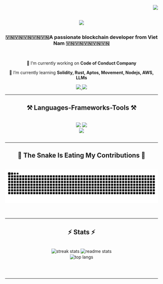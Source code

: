 <img align="right" src="https://visitor-badge.laobi.icu/badge?page_id=Khoa-Dam.Khoa-Dam" />

<h1 align="center">
    <img src="https://readme-typing-svg.herokuapp.com/?font=Righteous&size=35&center=true&vCenter=true&width=500&height=70&duration=4000&lines=Hi+There!+👋;+I'm+KhoaDam!;" />
</h1>

<h3 align="center">🇻🇳🇻🇳🇻🇳🇻🇳🇻🇳A passionate blockchain developer from Viet Nam  🇻🇳🇻🇳🇻🇳🇻🇳🇻🇳</h3>

<br/>


<div align="center">
 
 🔭 I’m currently working on **Code of Conduct Company**
 
 🌱 I’m currently learning **Solidity, Rust, Aptos, Movement, Nodejs, AWS, LLMs**

 </div>

<div align="center"> 
  <a href="mailto:damngockhoa0703@gmail.com">
    <img src="https://img.shields.io/badge/Gmail-333333?style=for-the-badge&logo=gmail&logoColor=red" />
  </a>
  <a href="https://www.facebook.com/khoa.am.54815" target="_blank">
     <img src="https://img.shields.io/badge/Facebook-1877F2?style=for-the-badge&logo=facebook&logoColor=white" /> <!-- sqlite, safari, google-chrome are other good icon options -->
  </a>
</div>

 <hr/>
 
<h2 align="center">⚒️ Languages-Frameworks-Tools ⚒️</h2>
<br/>
<div align="center">
    <img align="center" src="https://skillicons.dev/icons?i=react,bootstrap,mui,html,css,vscode,github,figma,tailwind,git" />
    <img align="center" src="https://skillicons.dev/icons?i=nodejs,javascript,typescript,express,firebase,mongodb,nextjs" /><br>
    <img align="center" src="https://skillicons.dev/icons?i=blockchain,solidity,rust,aws,ethereum,solana,move,aptos,r,c,mysql" />
</div>

<br/>
<hr/>

<div align="center">
  <h2>🐍 The Snake Is Eating My Contributions 🐍</h2>
  <br>
  <img alt="snake eating my contributions" src="https://github.com/Khoa-Dam/Khoa-Dam/blob/output/github-snake-dark.svg" />
  <br/><br/><br/>
</div>

<hr/>

<h2 align="center">⚡ Stats ⚡</h2>
<br>
<div align=center>
  <!-- Thay đổi streak stats -->
  <img width=390 src="https://github-readme-streak-stats-salesp07.vercel.app/?user=Khoa-Dam&count_private=true&theme=react&border_radius=10" alt="streak stats"/>
  
  <!-- Thay đổi readme stats -->
  <img width=390 src="https://github-readme-stats-salesp07.vercel.app/api?username=Khoa-Dam&count_private=true&show_icons=true&theme=react&rank_icon=github&border_radius=10" alt="readme stats" />
  
  <br/>
  
  <!-- Thay đổi top langs -->
  <img width=325 align="center" src="https://github-readme-stats-salesp07.vercel.app/api/top-langs/?username=Khoa-Dam&hide=HTML&langs_count=8&layout=compact&theme=react&border_radius=10&size_weight=0.5&count_weight=0.5&exclude_repo=github-readme-stats" alt="top langs" />
</div>

<br/><br/>

<hr/>

<br/>

<br/>



